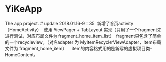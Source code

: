 # YiKeApp
The app project.
# update 2018.01.16-9：35
  新增了首页activity（HomeActivity）
  使用 ViewPager + TabLayout 实现（只用了一个fragment先进行测试，对应布局文件为 fragment_home_item_list）
  fragment只包含了简单的一个recycleview。（对应adapter 为 MyItemRecyclerViewAdapter，item布局文件为 fragment_home_item）
    item的内容格式用的是新写的虚拟项目类-HomeContent。

